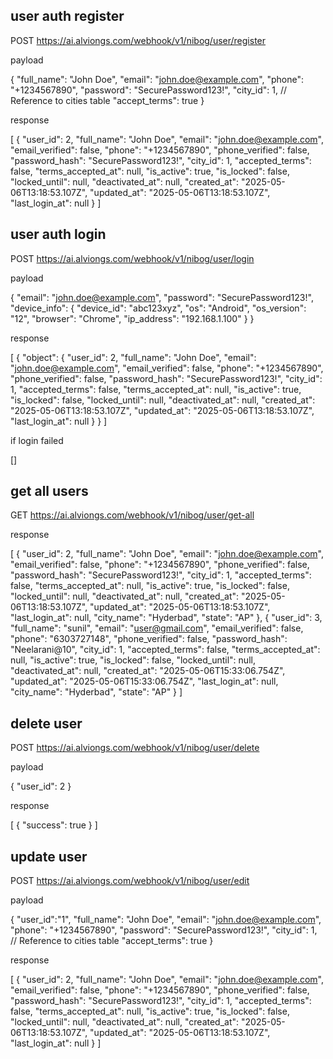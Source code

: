 ## user auth register

POST https://ai.alviongs.com/webhook/v1/nibog/user/register

payload

{
  "full_name": "John Doe",
  "email": "john.doe@example.com",
  "phone": "+1234567890",
  "password": "SecurePassword123!",
  "city_id": 1,  // Reference to cities table
  "accept_terms": true
}

response

[
    {
        "user_id": 2,
        "full_name": "John Doe",
        "email": "john.doe@example.com",
        "email_verified": false,
        "phone": "+1234567890",
        "phone_verified": false,
        "password_hash": "SecurePassword123!",
        "city_id": 1,
        "accepted_terms": false,
        "terms_accepted_at": null,
        "is_active": true,
        "is_locked": false,
        "locked_until": null,
        "deactivated_at": null,
        "created_at": "2025-05-06T13:18:53.107Z",
        "updated_at": "2025-05-06T13:18:53.107Z",
        "last_login_at": null
    }
]

## user auth login

POST https://ai.alviongs.com/webhook/v1/nibog/user/login

payload

{
  "email": "john.doe@example.com",
  "password": "SecurePassword123!",
  "device_info": {
    "device_id": "abc123xyz",
    "os": "Android",
    "os_version": "12",
    "browser": "Chrome",
    "ip_address": "192.168.1.100"
  }
}

response


[
    {
        "object": {
            "user_id": 2,
            "full_name": "John Doe",
            "email": "john.doe@example.com",
            "email_verified": false,
            "phone": "+1234567890",
            "phone_verified": false,
            "password_hash": "SecurePassword123!",
            "city_id": 1,
            "accepted_terms": false,
            "terms_accepted_at": null,
            "is_active": true,
            "is_locked": false,
            "locked_until": null,
            "deactivated_at": null,
            "created_at": "2025-05-06T13:18:53.107Z",
            "updated_at": "2025-05-06T13:18:53.107Z",
            "last_login_at": null
        }
    }
]


if login failed

[]

## get all users

GET https://ai.alviongs.com/webhook/v1/nibog/user/get-all

response

[
  {
    "user_id": 2,
    "full_name": "John Doe",
    "email": "john.doe@example.com",
    "email_verified": false,
    "phone": "+1234567890",
    "phone_verified": false,
    "password_hash": "SecurePassword123!",
    "city_id": 1,
    "accepted_terms": false,
    "terms_accepted_at": null,
    "is_active": true,
    "is_locked": false,
    "locked_until": null,
    "deactivated_at": null,
    "created_at": "2025-05-06T13:18:53.107Z",
    "updated_at": "2025-05-06T13:18:53.107Z",
    "last_login_at": null,
    "city_name": "Hyderbad",
    "state": "AP"
  },
  {
    "user_id": 3,
    "full_name": "sunil",
    "email": "user@gmail.com",
    "email_verified": false,
    "phone": "6303727148",
    "phone_verified": false,
    "password_hash": "Neelarani@10",
    "city_id": 1,
    "accepted_terms": false,
    "terms_accepted_at": null,
    "is_active": true,
    "is_locked": false,
    "locked_until": null,
    "deactivated_at": null,
    "created_at": "2025-05-06T15:33:06.754Z",
    "updated_at": "2025-05-06T15:33:06.754Z",
    "last_login_at": null,
    "city_name": "Hyderbad",
    "state": "AP"
  }
]

## delete user

POST https://ai.alviongs.com/webhook/v1/nibog/user/delete

payload

{
  "user_id": 2
}


response

[
  {
    "success": true
  }
]

## update user

POST https://ai.alviongs.com/webhook/v1/nibog/user/edit


payload

{
    "user_id":"1",
  "full_name": "John Doe",
  "email": "john.doe@example.com",
  "phone": "+1234567890",
  "password": "SecurePassword123!",
  "city_id": 1,  // Reference to cities table
  "accept_terms": true
}

response


[
    {
        "user_id": 2,
        "full_name": "John Doe",
        "email": "john.doe@example.com",
        "email_verified": false,
        "phone": "+1234567890",
        "phone_verified": false,
        "password_hash": "SecurePassword123!",
        "city_id": 1,
        "accepted_terms": false,
        "terms_accepted_at": null,
        "is_active": true,
        "is_locked": false,
        "locked_until": null,
        "deactivated_at": null,
        "created_at": "2025-05-06T13:18:53.107Z",
        "updated_at": "2025-05-06T13:18:53.107Z",
        "last_login_at": null
    }
]



